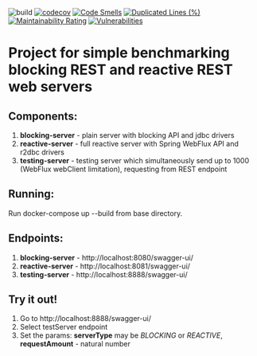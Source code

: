 ![build](https://github.com/alxdv97/blocking-reactive-servers/actions/workflows/maven.yaml/badge.svg)
[![codecov](https://codecov.io/gh/alxdv97/blocking-reactive-servers/branch/master/graph/badge.svg?token=XSocJKIRH4)](https://codecov.io/gh/alxdv97/blocking-reactive-servers)
[![Code Smells](https://sonarcloud.io/api/project_badges/measure?project=alxdv97_blocking-reactive-servers&metric=code_smells)](https://sonarcloud.io/summary/new_code?id=alxdv97_blocking-reactive-servers)
[![Duplicated Lines (%)](https://sonarcloud.io/api/project_badges/measure?project=alxdv97_blocking-reactive-servers&metric=duplicated_lines_density)](https://sonarcloud.io/summary/new_code?id=alxdv97_blocking-reactive-servers)
[![Maintainability Rating](https://sonarcloud.io/api/project_badges/measure?project=alxdv97_blocking-reactive-servers&metric=sqale_rating)](https://sonarcloud.io/summary/new_code?id=alxdv97_blocking-reactive-servers)
[![Vulnerabilities](https://sonarcloud.io/api/project_badges/measure?project=alxdv97_blocking-reactive-servers&metric=vulnerabilities)](https://sonarcloud.io/summary/new_code?id=alxdv97_blocking-reactive-servers)


<h1>Project for simple benchmarking blocking REST and reactive REST web servers</h1>

<h2>Components:</h2>
<ol>
<li><b>blocking-server</b> - plain server with blocking API and jdbc drivers</li>
<li><b>reactive-server</b> - full reactive server with Spring WebFlux API and r2dbc drivers</li>
<li><b>testing-server</b> - testing server which simultaneously send up to 1000 (WebFlux webClient limitation), requesting from REST endpoint</li>
</ol>

<h2>Running:</h2>
<p>Run docker-compose up --build from base directory.</p>

<h2>Endpoints:</h2>
<ol>
<li><b>blocking-server</b> - http://localhost:8080/swagger-ui/</li>
<li><b>reactive-server</b> - http://localhost:8081/swagger-ui/</li>
<li><b>testing-server</b> - http://localhost:8888/swagger-ui/</li>
</ol>

<h2>Try it out!</h2>
<ol>
<li>Go to http://localhost:8888/swagger-ui/</li>
<li>Select testServer endpoint</li>
<li>Set the params: <b>serverType</b> may be <i>BLOCKING</i> or <i>REACTIVE</i>, <b>requestAmount</b> - natural number</li>
</ol>
